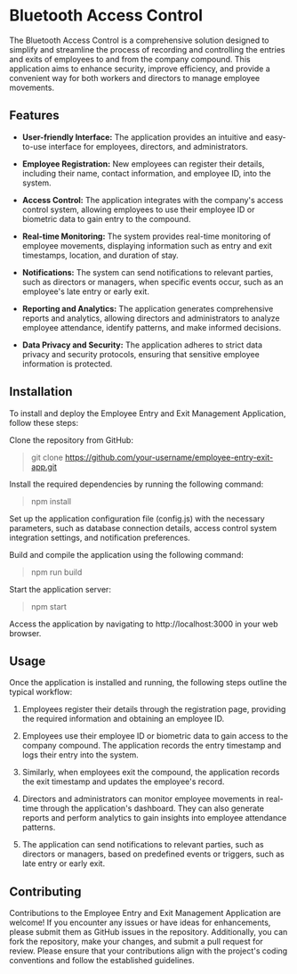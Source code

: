 # Bluetooth Access Control
The Bluetooth Access Control is a comprehensive solution designed to simplify and streamline the process of recording and controlling the entries and exits of employees to and from the company compound. This application aims to enhance security, improve efficiency, and provide a convenient way for both workers and directors to manage employee movements.

## Features

+ **User-friendly Interface:** The application provides an intuitive and easy-to-use interface for employees, directors, and administrators.

+ **Employee Registration:** New employees can register their details, including their name, contact information, and employee ID, into the system.

+ **Access Control:** The application integrates with the company's access control system, allowing employees to use their employee ID or biometric data to gain entry to the compound.

+ **Real-time Monitoring:** The system provides real-time monitoring of employee movements, displaying information such as entry and exit timestamps, location, and duration of stay.

+ **Notifications:** The system can send notifications to relevant parties, such as directors or managers, when specific events occur, such as an employee's late entry or early exit.

+ **Reporting and Analytics:** The application generates comprehensive reports and analytics, allowing directors and administrators to analyze employee attendance, identify patterns, and make informed decisions.

+ **Data Privacy and Security:** The application adheres to strict data privacy and security protocols, ensuring that sensitive employee information is protected.

## Installation

To install and deploy the Employee Entry and Exit Management Application, follow these steps:

Clone the repository from GitHub:
>git clone https://github.com/your-username/employee-entry-exit-app.git

Install the required dependencies by running the following command:
>npm install

Set up the application configuration file (config.js) with the necessary parameters, such as database connection details, access control system integration settings, and notification preferences.

Build and compile the application using the following command:
>npm run build

Start the application server:
>npm start

Access the application by navigating to http://localhost:3000 in your web browser.

## Usage

Once the application is installed and running, the following steps outline the typical workflow:

1. Employees register their details through the registration page, providing the required information and obtaining an employee ID.

2. Employees use their employee ID or biometric data to gain access to the company compound. The application records the entry timestamp and logs their entry into the system.

3. Similarly, when employees exit the compound, the application records the exit timestamp and updates the employee's record.

4. Directors and administrators can monitor employee movements in real-time through the application's dashboard. They can also generate reports and perform analytics to gain insights into employee attendance patterns.

5. The application can send notifications to relevant parties, such as directors or managers, based on predefined events or triggers, such as late entry or early exit.

## Contributing

Contributions to the Employee Entry and Exit Management Application are welcome! If you encounter any issues or have ideas for enhancements, please submit them as GitHub issues in the repository. Additionally, you can fork the repository, make your changes, and submit a pull request for review.
Please ensure that your contributions align with the project's coding conventions and follow the established guidelines.
